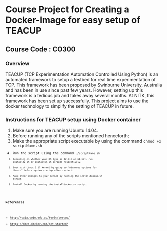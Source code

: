 # Course Project for Creating a Docker-Image for easy setup of TEACUP 
## Course Code : CO300

### Overview
TEACUP (TCP Experimentation Automation Controlled Using Python) is an automated framework to setup a testbed for 
real time experimentation of TCP. This framework has been proposed by Swinburne University, Australia and has 
been in use since past few years. 
However, setting up this framework is a tedious job and takes away several months. 
At NITK, this framework has been set up successfully. This project aims to use the docker technology to simplify the 
setting of TEACUP in future.

### Instructions for TEACUP setup using Docker container
1. Make sure you are running Ubuntu 14.04.
2. Before running any of the scripts mentioned henceforth;
  1. Make the appropriate script executable by using the command <code>chmod +x scriptName.sh<code>
  2. Run the script using the command <code>./scriptName.sh<code>
3. Depending on whether your OS type is 32-bit or 64-bit, run install32.sh or install64.sh scripts respectively.
4. Boot with Linux 3.17 kernel by going to "Advanced options for Ubuntu" before system startup after restart. 
5. Make other changes to your kernel by running the installteacup.sh script. 
6. Install Docker by running the installdocker.sh script.

### References
+ http://caia.swin.edu.au/tools/teacup/
+ https://docs.docker.com/get-started/
